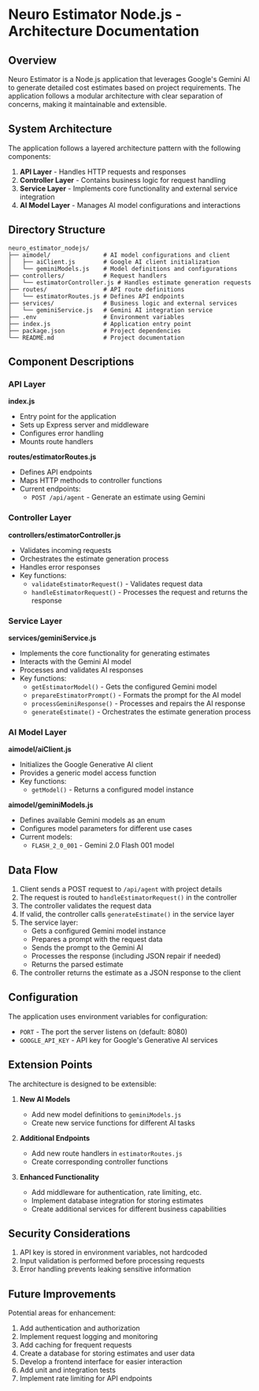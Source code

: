 # Neuro Estimator Node.js - Architecture Documentation

## Overview

Neuro Estimator is a Node.js application that leverages Google's Gemini AI to generate detailed cost estimates based on project requirements. The application follows a modular architecture with clear separation of concerns, making it maintainable and extensible.

## System Architecture

The application follows a layered architecture pattern with the following components:

1. **API Layer** - Handles HTTP requests and responses
2. **Controller Layer** - Contains business logic for request handling
3. **Service Layer** - Implements core functionality and external service integration
4. **AI Model Layer** - Manages AI model configurations and interactions

## Directory Structure

```
neuro_estimator_nodejs/
├── aimodel/               # AI model configurations and client
│   ├── aiClient.js        # Google AI client initialization
│   └── geminiModels.js    # Model definitions and configurations
├── controllers/           # Request handlers
│   └── estimatorController.js # Handles estimate generation requests
├── routes/                # API route definitions
│   └── estimatorRoutes.js # Defines API endpoints
├── services/              # Business logic and external services
│   └── geminiService.js   # Gemini AI integration service
├── .env                   # Environment variables
├── index.js               # Application entry point
├── package.json           # Project dependencies
└── README.md              # Project documentation
```

## Component Descriptions

### API Layer

**index.js**

- Entry point for the application
- Sets up Express server and middleware
- Configures error handling
- Mounts route handlers

**routes/estimatorRoutes.js**

- Defines API endpoints
- Maps HTTP methods to controller functions
- Current endpoints:
  - `POST /api/agent` - Generate an estimate using Gemini

### Controller Layer

**controllers/estimatorController.js**

- Validates incoming requests
- Orchestrates the estimate generation process
- Handles error responses
- Key functions:
  - `validateEstimatorRequest()` - Validates request data
  - `handleEstimatorRequest()` - Processes the request and returns the response

### Service Layer

**services/geminiService.js**

- Implements the core functionality for generating estimates
- Interacts with the Gemini AI model
- Processes and validates AI responses
- Key functions:
  - `getEstimatorModel()` - Gets the configured Gemini model
  - `prepareEstimatorPrompt()` - Formats the prompt for the AI model
  - `processGeminiResponse()` - Processes and repairs the AI response
  - `generateEstimate()` - Orchestrates the estimate generation process

### AI Model Layer

**aimodel/aiClient.js**

- Initializes the Google Generative AI client
- Provides a generic model access function
- Key functions:
  - `getModel()` - Returns a configured model instance

**aimodel/geminiModels.js**

- Defines available Gemini models as an enum
- Configures model parameters for different use cases
- Current models:
  - `FLASH_2_0_001` - Gemini 2.0 Flash 001 model

## Data Flow

1. Client sends a POST request to `/api/agent` with project details
2. The request is routed to `handleEstimatorRequest()` in the controller
3. The controller validates the request data
4. If valid, the controller calls `generateEstimate()` in the service layer
5. The service layer:
   - Gets a configured Gemini model instance
   - Prepares a prompt with the request data
   - Sends the prompt to the Gemini AI
   - Processes the response (including JSON repair if needed)
   - Returns the parsed estimate
6. The controller returns the estimate as a JSON response to the client

## Configuration

The application uses environment variables for configuration:

- `PORT` - The port the server listens on (default: 8080)
- `GOOGLE_API_KEY` - API key for Google's Generative AI services

## Extension Points

The architecture is designed to be extensible:

1. **New AI Models**

   - Add new model definitions to `geminiModels.js`
   - Create new service functions for different AI tasks

2. **Additional Endpoints**

   - Add new route handlers in `estimatorRoutes.js`
   - Create corresponding controller functions

3. **Enhanced Functionality**
   - Add middleware for authentication, rate limiting, etc.
   - Implement database integration for storing estimates
   - Create additional services for different business capabilities

## Security Considerations

1. API key is stored in environment variables, not hardcoded
2. Input validation is performed before processing requests
3. Error handling prevents leaking sensitive information

## Future Improvements

Potential areas for enhancement:

1. Add authentication and authorization
2. Implement request logging and monitoring
3. Add caching for frequent requests
4. Create a database for storing estimates and user data
5. Develop a frontend interface for easier interaction
6. Add unit and integration tests
7. Implement rate limiting for API endpoints
